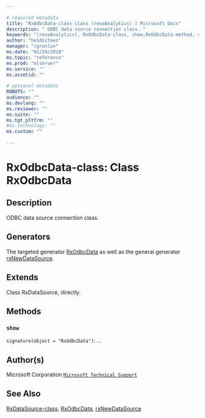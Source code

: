 ```yaml
--- 
 
# required metadata 
title: "RxOdbcData-class class (revoAnalytics) | Microsoft Docs" 
description: " ODBC data source connection class. " 
keywords: "(revoAnalytics), RxOdbcData-class, show,RxOdbcData-method, classes" 
author: "heidisteen" 
manager: "cgronlun" 
ms.date: "01/24/2018" 
ms.topic: "reference" 
ms.prod: "mlserver" 
ms.service: "" 
ms.assetid: "" 
 
# optional metadata 
ROBOTS: "" 
audience: "" 
ms.devlang: "" 
ms.reviewer: "" 
ms.suite: "" 
ms.tgt_pltfrm: "" 
#ms.technology: "" 
ms.custom: "" 
 
--- 
```

 
 
 
 
 # RxOdbcData-class: Class RxOdbcData 
 ## Description
 
ODBC data source connection class.
 
 
 ## Generators 

 
The targeted generator [RxOdbcData](RxOdbcData.md) as well as the general generator
[rxNewDataSource](rxNew.md).
 
 ## Extends 

 
Class RxDataSource, directly.
 
 ## Methods 

 


### `show`
`signature(object = "RxOdbcData")`: ...



 
 ## Author(s)
 Microsoft Corporation [`Microsoft Technical Support`](https://go.microsoft.com/fwlink/?LinkID=698556&clcid=0x409)
 
 
 ## See Also
 
[RxDataSource-class](RxDataSource-class.md),
[RxOdbcData](RxOdbcData.md),
[rxNewDataSource](rxNew.md)
   
 
